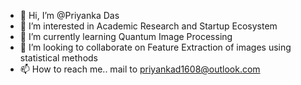 - 👋 Hi, I’m @Priyanka Das
- 👀 I’m interested in Academic Research and Startup Ecosystem
- 🌱 I’m currently learning Quantum Image Processing
- 💞️ I’m looking to collaborate on Feature Extraction of images using statistical methods
- 📫 How to reach me.. mail to priyankad1608@outlook.com

<!---
PriyankaD1608/PriyankaD1608 is a ✨ special ✨ repository because its `README.md` (this file) appears on your GitHub profile.
You can click the Preview link to take a look at your changes.
--->
